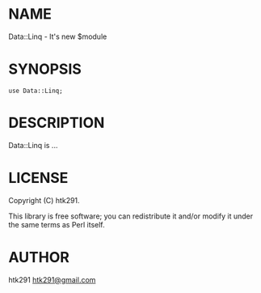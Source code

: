 # NAME

Data::Linq - It's new $module

# SYNOPSIS

    use Data::Linq;

# DESCRIPTION

Data::Linq is ...

# LICENSE

Copyright (C) htk291.

This library is free software; you can redistribute it and/or modify
it under the same terms as Perl itself.

# AUTHOR

htk291 <htk291@gmail.com>
